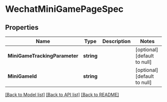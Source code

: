 # WechatMiniGamePageSpec

## Properties
Name | Type | Description | Notes
------------ | ------------- | ------------- | -------------
**MiniGameTrackingParameter** | **string** |  | [optional] [default to null]
**MiniGameId** | **string** |  | [optional] [default to null]

[[Back to Model list]](../README.md#documentation-for-models) [[Back to API list]](../README.md#documentation-for-api-endpoints) [[Back to README]](../README.md)


